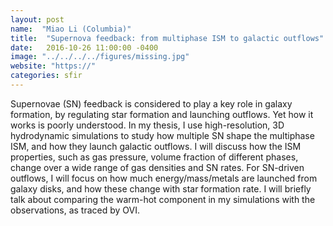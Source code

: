 ```yaml
---
layout: post
name:  "Miao Li (Columbia)"
title:  "Supernova feedback: from multiphase ISM to galactic outflows"
date:   2016-10-26 11:00:00 -0400
image: "../../../../figures/missing.jpg"
website: "https://"
categories: sfir
---
```


Supernovae (SN) feedback is considered to play a key role in galaxy 
formation, by regulating star formation and launching outflows. Yet how 
it works is poorly understood. In my thesis, I use high-resolution, 3D 
hydrodynamic simulations to study how multiple SN shape the multiphase 
ISM, and how they launch galactic outflows. I will discuss how the ISM 
properties, such as gas pressure, volume fraction of different phases, 
change over a wide range of gas densities and SN rates. For SN-driven 
outflows, I will focus on how much energy/mass/metals are launched from 
galaxy disks, and how these change with star formation rate. I will 
briefly talk about comparing the warm-hot component in my simulations 
with the observations, as traced by OVI.
